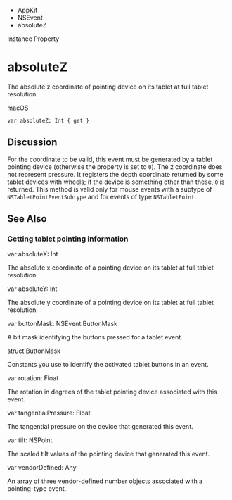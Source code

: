 

- AppKit
- NSEvent
-  absoluteZ 

Instance Property

# absoluteZ

The absolute z coordinate of pointing device on its tablet at full tablet resolution.

macOS

``` source
var absoluteZ: Int { get }
```

## Discussion

For the coordinate to be valid, this event must be generated by a tablet pointing device (otherwise the property is set to `0`). The z coordinate does not represent pressure. It registers the depth coordinate returned by some tablet devices with wheels; if the device is something other than these, `0` is returned. This method is valid only for mouse events with a subtype of `NSTabletPointEventSubtype` and for events of type `NSTabletPoint`.

## See Also

### Getting tablet pointing information

var absoluteX: Int

The absolute x coordinate of a pointing device on its tablet at full tablet resolution.

var absoluteY: Int

The absolute y coordinate of a pointing device on its tablet at full tablet resolution.

var buttonMask: NSEvent.ButtonMask

A bit mask identifying the buttons pressed for a tablet event.

struct ButtonMask

Constants you use to identify the activated tablet buttons in an event.

var rotation: Float

The rotation in degrees of the tablet pointing device associated with this event.

var tangentialPressure: Float

The tangential pressure on the device that generated this event.

var tilt: NSPoint

The scaled tilt values of the pointing device that generated this event.

var vendorDefined: Any

An array of three vendor-defined number objects associated with a pointing-type event.

